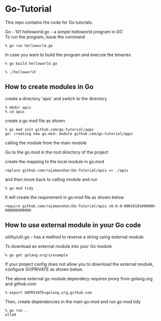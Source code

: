 # Go-Tutorial

This repo contains the code for Go tutorials.

Go - 101
helloworld.go - a simple helloworld program in GO <br />
To run the program, issue the command 

    % go run helloworld.go

In case you want to build the program and execute the binaries

    % go build helloworld.go

    % ./helloworld

## How to create modules in Go

create a directory 'apis' and switch to the directory 

    % mkdir apis 
    % cd apis 

create a go mod file as shown 

    % go mod init github.com/go-tutorial/apps
    go: creating new go.mod: module github.com/go-tutorial/apps

calling the module from the main module 

Go to the go.mod in the root directory of the project 

create the mapping to the local module in go.mod

    replace github.com/rajamanohar/Go-Tutorial/apis => ./apis

and then move back to calling module and run 

    % go mod tidy 

It will create the requirement in go.mod file as shown below

    require github.com/rajamanohar/Go-Tutorial/apis v0.0.0-00010101000000-000000000000

## How to use external module in your Go code
utility/util.go - has a method to reverse a string using external module

To download an external module into your Go module 
    
    % go get golang.org/x/example

If your project config does not allow you to download the external module, configure GOPRIVATE as shown below. 

The above external go module dependecy requires proxy from golang.org and github.com 
    
    % export GOPRIVATE=golang.org,github.com

Then, create dependencies in the main go.mod and run go mod tidy
    
    % go run .
    olleH
